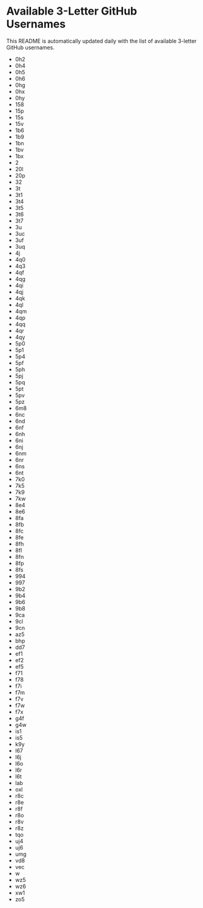 # Available 3-Letter GitHub Usernames

This README is automatically updated daily with the list of available 3-letter GitHub usernames.

- 0h2
- 0h4
- 0h5
- 0h6
- 0hg
- 0hx
- 0hy
- 158
- 15p
- 15s
- 15v
- 1b6
- 1b9
- 1bn
- 1bv
- 1bx
- 2
- 20l
- 20p
- 32
- 3t
- 3t1
- 3t4
- 3t5
- 3t6
- 3t7
- 3u
- 3uc
- 3uf
- 3uq
- 4j
- 4q0
- 4q3
- 4qf
- 4qg
- 4qi
- 4qj
- 4qk
- 4ql
- 4qm
- 4qp
- 4qq
- 4qr
- 4qy
- 5p0
- 5p1
- 5p4
- 5pf
- 5ph
- 5pj
- 5pq
- 5pt
- 5pv
- 5pz
- 6m8
- 6nc
- 6nd
- 6nf
- 6nh
- 6ni
- 6nj
- 6nm
- 6nr
- 6ns
- 6nt
- 7k0
- 7k5
- 7k9
- 7kw
- 8e4
- 8e6
- 8fa
- 8fb
- 8fc
- 8fe
- 8fh
- 8fl
- 8fn
- 8fp
- 8fs
- 994
- 997
- 9b2
- 9b4
- 9b6
- 9b8
- 9ca
- 9cl
- 9cn
- az5
- bhp
- dd7
- ef1
- ef2
- ef5
- f71
- f78
- f7i
- f7m
- f7v
- f7w
- f7x
- g4f
- g4w
- is1
- is5
- k9y
- l67
- l6j
- l6o
- l6r
- l6t
- lab
- oxl
- r8c
- r8e
- r8f
- r8o
- r8v
- r8z
- tqo
- uj4
- uj6
- umg
- vd8
- vec
- w
- wz5
- wz6
- xw1
- zo5

